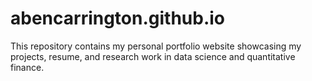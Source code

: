 # abencarrington.github.io
This repository contains my personal portfolio website showcasing my projects, resume, and research work in data science and quantitative finance.

